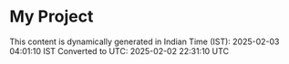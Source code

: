 # My Project

This content is dynamically generated in Indian Time (IST): 2025-02-03 04:01:10 IST
Converted to UTC: 2025-02-02 22:31:10 UTC
